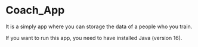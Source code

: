 # Coach_App
It is a simply app where you can storage the data of a people who you train.

If you want to run this app, you need to have installed Java (version 16).
